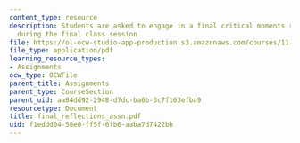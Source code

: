 ```yaml
---
content_type: resource
description: Students are asked to engage in a final critical moments reflection session
  during the final class session.
file: https://ol-ocw-studio-app-production.s3.amazonaws.com/courses/11-945-springfield-studio-fall-2005/f1eddd0458e0ff5f6fb6aaba7d7422bb_final_reflections_assn.pdf
file_type: application/pdf
learning_resource_types:
- Assignments
ocw_type: OCWFile
parent_title: Assignments
parent_type: CourseSection
parent_uid: aa84dd92-2948-d7dc-ba6b-3c7f163efba9
resourcetype: Document
title: final_reflections_assn.pdf
uid: f1eddd04-58e0-ff5f-6fb6-aaba7d7422bb
---
```

